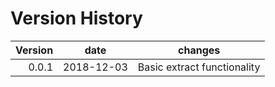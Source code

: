 # Version History
| Version | date       |  changes
| ------: | ---------- | ------------------------
|   0.0.1 | 2018-12-03 | Basic extract functionality
